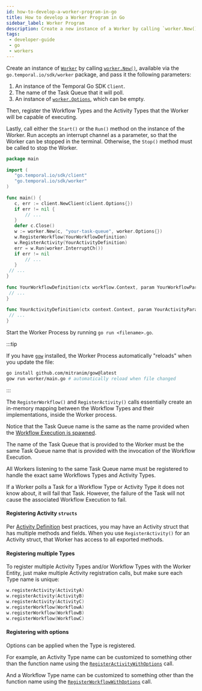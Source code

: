 ```yaml
---
id: how-to-develop-a-worker-program-in-go
title: How to develop a Worker Program in Go
sidebar_label: Worker Program
description: Create a new instance of a Worker by calling `worker.New()`, available via the `go.temporal.io/sdk/worker` package.
tags:
 - developer-guide
 - go
 - workers
---
```

 
Create an instance of [`Worker`](https://pkg.go.dev/go.temporal.io/sdk/worker#Worker) by calling [`worker.New()`](https://pkg.go.dev/go.temporal.io/sdk/worker#New), available via the `go.temporal.io/sdk/worker` package, and pass it the following parameters:
 
1. An instance of the Temporal Go SDK `Client`.
2. The name of the Task Queue that it will poll.
3. An instance of [`worker.Options`](/go/how-to-set-workeroptions-in-go), which can be empty.
 
Then, register the Workflow Types and the Activity Types that the Worker will be capable of executing.
 
Lastly, call either the `Start()` or the `Run()` method on the instance of the Worker.
Run accepts an interrupt channel as a parameter, so that the Worker can be stopped in the terminal.
Otherwise, the `Stop()` method must be called to stop the Worker.
 
```go
package main
 
import (
   "go.temporal.io/sdk/client"
   "go.temporal.io/sdk/worker"
)
 
func main() {
   c, err := client.NewClient(client.Options{})
   if err != nil {
       // ...
   }
   defer c.Close()
   w := worker.New(c, "your-task-queue", worker.Options{})
   w.RegisterWorkflow(YourWorkflowDefinition)
   w.RegisterActivity(YourActivityDefinition)
   err = w.Run(worker.InterruptCh())
   if err != nil
       // ...
   }
 // ...
}
 
func YourWorkflowDefinition(ctx workflow.Context, param YourWorkflowParam) (YourWorkflowResponse, error) {
 // ...
}
 
func YourActivityDefinition(ctx context.Context, param YourActivityParam) (YourActivityResponse, error) {
 // ...
}
```
 
Start the Worker Process by running `go run <filename>.go`.
 
:::tip
 
If you have [`gow`](https://github.com/mitranim/gow) installed, the Worker Process automatically "reloads" when you update the file:
 
```bash
go install github.com/mitranim/gow@latest
gow run worker/main.go # automatically reload when file changed
```
 
:::
 
The `RegisterWorkflow()` and `RegisterActivity()` calls essentially create an in-memory mapping between the Workflow Types and their implementations, inside the Worker process.
 
Notice that the Task Queue name is the same as the name provided when the [Workflow Execution is spawned](/go/how-to-spawn-a-workflow-execution-in-go).
 
The name of the Task Queue that is provided to the Worker must be the same Task Queue name that is provided with the invocation of the Workflow Execution.
 
All Workers listening to the same Task Queue name must be registered to handle the exact same Workflows Types and Activity Types.
 
If a Worker polls a Task for a Workflow Type or Activity Type it does not know about, it will fail that Task.
However, the failure of the Task will not cause the associated Workflow Execution to fail.
 
#### Registering Activity `structs`
 
Per [Activity Definition](/go/how-to-develop-an-activity-definition-in-go) best practices, you may have an Activity struct that has multiple methods and fields. When you use `RegisterActivity()` for an Activity struct, that Worker has access to all exported methods.
 
#### Registering multiple Types
 
To register multiple Activity Types and/or Workflow Types with the Worker Entity, just make multiple Activity registration calls, but make sure each Type name is unique:
 
```go
w.registerActivity(ActivityA)
w.registerActivity(ActivityB)
w.registerActivity(ActivityC)
w.registerWorkflow(WorkflowA)
w.registerWorkflow(WorkflowB)
w.registerWorkflow(WorkflowC)
```
 
#### Registering with options
 
Options can be applied when the Type is registered.
 
For example, an Activity Type name can be customized to something other than the function name using the [`RegisterActivityWithOptions`](/go/how-to-set-registeractivityoptions-in-go) call.
 
And a Workflow Type name can be customized to something other than the function name using the [`RegisterWorkflowWithOptions`](/go/how-to-set-registerworkflowoptions-in-go) call.